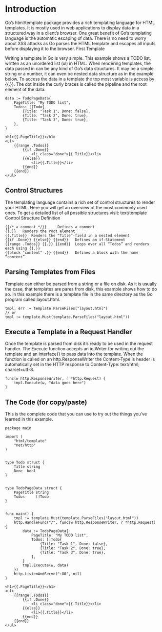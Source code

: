 # Introduction

Go’s html/template package provides a rich templating language for HTML templates. It is mostly used in web applications to display data in a structured way in a client’s browser. One great benefit of Go’s templating language is the automatic escaping of data. There is no need to worry about XSS attacks as Go parses the HTML template and escapes all inputs before displaying it to the browser.
First Template

Writing a template in Go is very simple. This example shows a TODO list, written as an unordered list (ul) in HTML. When rendering templates, the data passed in can be any kind of Go’s data structures. It may be a simple string or a number, it can even be nested data structure as in the example below. To access the data in a template the top most variable is access by {{.}}. The dot inside the curly braces is called the pipeline and the root element of the data.

```golang
data := TodoPageData{
    PageTitle: "My TODO list",
    Todos: []Todo{
        {Title: "Task 1", Done: false},
        {Title: "Task 2", Done: true},
        {Title: "Task 3", Done: true},
    },
}

<h1>{{.PageTitle}}</h1>
<ul>
    {{range .Todos}}
        {{if .Done}}
            <li class="done">{{.Title}}</li>
        {{else}}
            <li>{{.Title}}</li>
        {{end}}
    {{end}}
</ul>
```

## Control Structures

The templating language contains a rich set of control structures to render your HTML. Here you will get an overview of the most commonly used ones. To get a detailed list of all possible structures visit: text/template
Control Structure 	Definition
```
{{/* a comment */}} 	Defines a comment
{{.}} 	Renders the root element
{{.Title}} 	Renders the “Title”-field in a nested element
{{if .Done}} {{else}} {{end}} 	Defines an if-Statement
{{range .Todos}} {{.}} {{end}} 	Loops over all “Todos” and renders each using {{.}}
{{block "content" .}} {{end}} 	Defines a block with the name “content”
```

## Parsing Templates from Files

Template can either be parsed from a string or a file on disk. As it is usually the case, that templates are pares from disk, this example shows how to do so. In this example there is a template file in the same directory as the Go program called layout.html.

```
tmpl, err := template.ParseFiles("layout.html")
// or
tmpl := template.Must(template.ParseFiles("layout.html"))
```

## Execute a Template in a Request Handler

Once the template is parsed from disk it’s ready to be used in the request handler. The Execute function accepts an io.Writer for writing out the template and an interface{} to pass data into the template. When the function is called on an http.ResponseWriter the Content-Type is header is automatically set in the HTTP response to Content-Type: text/html; charset=utf-8.
```golang
func(w http.ResponseWriter, r *http.Request) {
    tmpl.Execute(w, "data goes here")
}
```

## The Code (for copy/paste)

This is the complete code that you can use to try out the things you’ve learned in this example.

```golang
package main

import (
    "html/template"
    "net/http"
)


type Todo struct {
    Title string
    Done  bool
}


type TodoPageData struct {
    PageTitle string
    Todos     []Todo
}


func main() {
    tmpl := template.Must(template.ParseFiles("layout.html"))
    http.HandleFunc("/", func(w http.ResponseWriter, r *http.Request) {
        data := TodoPageData{
            PageTitle: "My TODO list",
            Todos: []Todo{
                {Title: "Task 1", Done: false},
                {Title: "Task 2", Done: true},
                {Title: "Task 3", Done: true},
            },
        }
        tmpl.Execute(w, data)
    })
    http.ListenAndServe(":80", nil)
}

<h1>{{.PageTitle}}</h1>
<ul>
    {{range .Todos}}
        {{if .Done}}
            <li class="done">{{.Title}}</li>
        {{else}}
            <li>{{.Title}}</li>
        {{end}}
    {{end}}
</ul>
```

